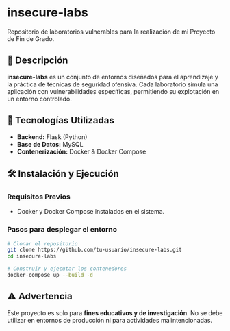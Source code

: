 # insecure-labs

Repositorio de laboratorios vulnerables para la realización de mi Proyecto de Fin de Grado.

## 📌 Descripción
**insecure-labs** es un conjunto de entornos diseñados para el aprendizaje y la práctica de técnicas de seguridad ofensiva. Cada laboratorio simula una aplicación con vulnerabilidades específicas, permitiendo su explotación en un entorno controlado.

## 🚀 Tecnologías Utilizadas
- **Backend:** Flask (Python)
- **Base de Datos:** MySQL
- **Contenerización:** Docker & Docker Compose

## 🛠️ Instalación y Ejecución
### Requisitos Previos
- Docker y Docker Compose instalados en el sistema.

### Pasos para desplegar el entorno
```sh
# Clonar el repositorio
git clone https://github.com/tu-usuario/insecure-labs.git
cd insecure-labs

# Construir y ejecutar los contenedores
docker-compose up --build -d
```

## ⚠️ Advertencia
Este proyecto es solo para **fines educativos y de investigación**. No se debe utilizar en entornos de producción ni para actividades malintencionadas.

